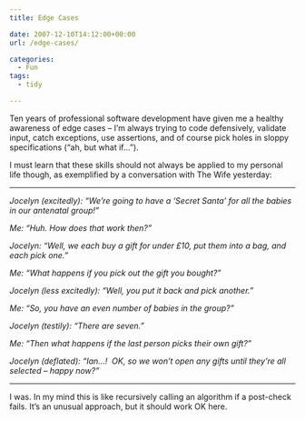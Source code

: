```yaml
---
title: Edge Cases

date: 2007-12-10T14:12:00+00:00
url: /edge-cases/

categories:
  - Fun
tags:
  - tidy

---
```

Ten years of professional software development have given me a healthy awareness of edge cases &#8211; I&#8217;m always trying to code defensively, validate input, catch exceptions, use assertions, and of course pick holes in sloppy specifications (&#8220;ah, but what if&#8230;&#8221;).

I must learn that these skills should not always be applied to my personal life though, as exemplified by a conversation with The Wife yesterday:

* * *

_Jocelyn (excitedly): &#8220;We&#8217;re going to have a &#8216;Secret Santa&#8217; for all the babies in our antenatal group!&#8221;_

_Me: &#8220;Huh. How does that work then?&#8221;_

_Jocelyn: &#8220;Well, we each buy a gift for under £10, put them into a bag, and each pick one.&#8221;_

_Me: &#8220;What happens if you pick out the gift you bought?&#8221;_

_Jocelyn (less excitedly): &#8220;Well, you put it back and pick another.&#8221;_

_Me: &#8220;So, you have an even number of babies in the group?&#8221;_

_Jocelyn (testily): &#8220;There are seven.&#8221;_

_Me: &#8220;Then what happens if the last person picks their own gift?&#8221;_

_Jocelyn (deflated): &#8220;Ian&#8230;!  OK, so we won&#8217;t open any gifts until they&#8217;re all selected &#8211; happy now?&#8221;_

* * *

I was. In my mind this is like recursively calling an algorithm if a post-check fails. It&#8217;s an unusual approach, but it should work OK here.